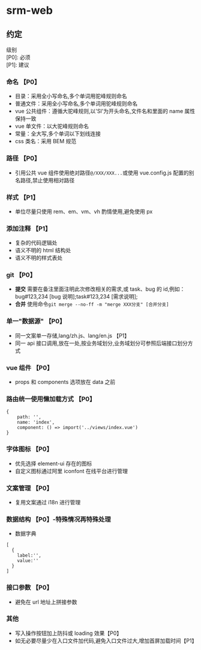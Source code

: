# srm-web

## 约定

级别  
[P0]: 必须  
[P1]: 建议

### 命名 【P0】

- 目录：采用全小写命名,多个单词用驼峰规则命名
- 普通文件：采用全小写命名,多个单词用驼峰规则命名
- vue 公共组件：遵循大驼峰规则,以'Sl'为开头命名,文件名和里面的 name 属性保持一致
- vue 单文件：以大驼峰规则命名
- 常量：全大写,多个单词以下划线连接
- css 类名：采用 BEM 规范

### 路径 【P0】

- 引用公共 vue 组件使用绝对路径`@/XXX/XXX...`或使用 vue.config.js 配置的别名路径,禁止使用相对路径

### 样式 【P1】

- 单位尽量只使用 rem、em、vm、vh 酌情使用,避免使用 px

### 添加注释 【P1】

- 复杂的代码逻辑处
- 语义不明的 html 结构处
- 语义不明的样式表处

### git 【P0】

- **提交** 需要在备注里面注明此次修改相关的需求,或 task、bug 的 id,例如：bug#123,234 [bug 说明];task#123,234 [需求说明];
- **合并** 使用命令`git merge --no-ff -m "merge XXX分支" [合并分支]`

### 单一"数据源" 【P0】

- 同一文案单一存储,lang/zh.js、lang/en.js 【P1】
- 同一 api 接口调用,放在一处,按业务域划分,业务域划分可参照后端接口划分方式

### vue 组件 【P0】

- props 和 components 选项放在 data 之前

### 路由统一使用懒加载方式 【P0】

```
{
    path: '',
    name: 'index',
    component: () => import('../views/index.vue')
}
```

### 字体图标 【P0】

- 优先选择 element-ui 存在的图标
- 自定义图标通过阿里 iconfont 在线平台进行管理

### 文案管理 【P0】

- 复用文案通过 i18n 进行管理

### 数据结构 【P0】-特殊情况再特殊处理

- 数据字典

```
[
  {
    label:'',
    value:''
  }
]
```

### 接口参数 【P0】

- 避免在 url 地址上拼接参数

### 其他

- 写入操作按钮加上防抖或 loading 效果【P0】
- 如无必要尽量少在入口文件加代码,避免入口文件过大,增加首屏加载时间【P1】
